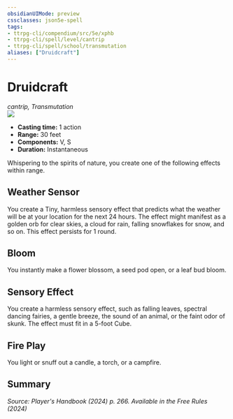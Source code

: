 ```yaml
---
obsidianUIMode: preview
cssclasses: json5e-spell
tags:
- ttrpg-cli/compendium/src/5e/xphb
- ttrpg-cli/spell/level/cantrip
- ttrpg-cli/spell/school/transmutation
aliases: ["Druidcraft"]
---
```

# Druidcraft
*cantrip, Transmutation*  
![](spells/XPHB/Druidcraft.webp#right)  

- **Casting time:** 1 action
- **Range:** 30 feet
- **Components:** V, S
- **Duration:** Instantaneous

Whispering to the spirits of nature, you create one of the following effects within range.

## Weather Sensor

You create a Tiny, harmless sensory effect that predicts what the weather will be at your location for the next 24 hours. The effect might manifest as a golden orb for clear skies, a cloud for rain, falling snowflakes for snow, and so on. This effect persists for 1 round.

## Bloom

You instantly make a flower blossom, a seed pod open, or a leaf bud bloom.

## Sensory Effect

You create a harmless sensory effect, such as falling leaves, spectral dancing fairies, a gentle breeze, the sound of an animal, or the faint odor of skunk. The effect must fit in a 5-foot Cube.

## Fire Play

You light or snuff out a candle, a torch, or a campfire.

## Summary

*Source: Player's Handbook (2024) p. 266. Available in the Free Rules (2024)*